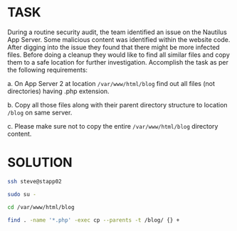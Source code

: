 # TASK

During a routine security audit, the team identified an issue on the Nautilus App Server. Some malicious content was identified within the website code. After digging into the issue they found that there might be more infected files. Before doing a cleanup they would like to find all similar files and copy them to a safe location for further investigation. Accomplish the task as per the following requirements:



a. On App Server 2 at location `/var/www/html/blog` find out all files (not directories) having .php extension.

b. Copy all those files along with their parent directory structure to location `/blog` on same server.

c. Please make sure not to copy the entire `/var/www/html/blog` directory content.


# SOLUTION
```bash
ssh steve@stapp02

sudo su -

cd /var/www/html/blog

find . -name '*.php' -exec cp --parents -t /blog/ {} +
```